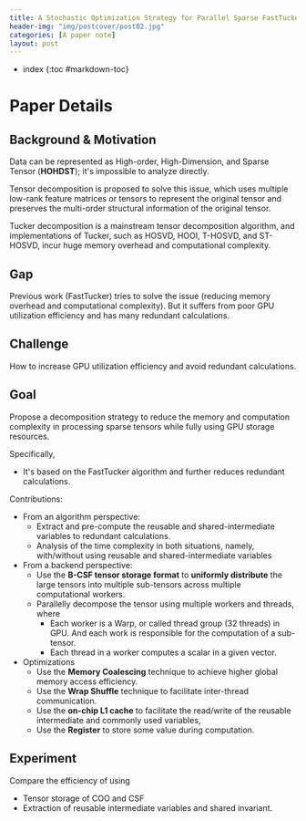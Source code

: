 ```yaml
---
title: A Stochastic Optimization Strategy for Parallel Sparse FastTucker Decomposition on GPU Platform
header-img: "img/postcover/post02.jpg"
categories: [A paper note]
layout: post
---
```





- index
{:toc #markdown-toc}

# Paper Details

## Background & Motivation

Data can be represented as High-order, High-Dimension, and Sparse Tensor (**HOHDST**); it's impossible to analyze directly.

Tensor decomposition is proposed to solve this issue, which uses multiple low-rank feature matrices or tensors to represent the original tensor and preserves the multi-order structural information of the original tensor.

Tucker decomposition is a mainstream tensor decomposition algorithm, and implementations of Tucker, such as HOSVD, HOOI, T-HOSVD, and ST-HOSVD, incur huge memory overhead and computational complexity.

## Gap

Previous work (FastTucker) tries to solve the issue (reducing memory overhead and computational complexity). But it suffers from poor GPU utilization efficiency and has many redundant calculations. 

## Challenge

How to increase GPU utilization efficiency and avoid redundant calculations.

## Goal

Propose a decomposition strategy to reduce the memory and computation complexity in processing sparse tensors while fully using GPU storage resources.

Specifically, 

- It's based on the FastTucker algorithm and further reduces redundant calculations. 



Contributions:

- From an algorithm perspective:
  - Extract and pre-compute the reusable and shared-intermediate variables to redundant calculations.
  - Analysis of the time complexity in both situations, namely, with/without using reusable and shared-intermediate variables
- From a backend perspective:
  - Use the **B-CSF tensor storage format** to **uniformly distribute** the large tensors into multiple sub-tensors across multiple computational workers. 
  - Parallelly decompose the tensor using multiple workers and threads, where 
    - Each worker is a Warp, or called thread group (32 threads) in GPU. And each work is responsible for the computation of a sub-tensor. 
    - Each thread in a worker computes a scalar in a given vector.
- Optimizations
  - Use the **Memory Coalescing** technique to achieve higher global memory access efficiency. 
  - Use the **Wrap Shuffle** technique to facilitate inter-thread communication. 
  - Use the **on-chip L1 cache** to facilitate the read/write of the reusable intermediate and commonly used variables,
  - Use the **Register** to store some value during computation. 

## Experiment

Compare the efficiency of using 

- Tensor storage of COO and CSF
- Extraction of reusable intermediate variables and shared invariant.



